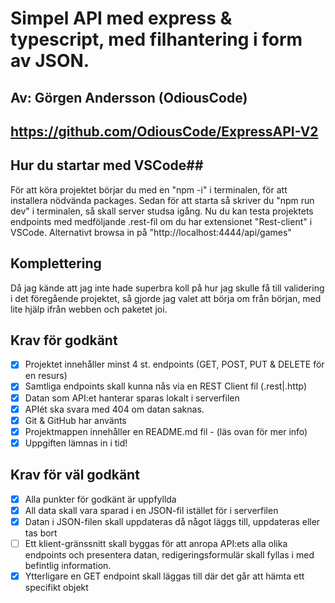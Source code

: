 # Simpel API med express & typescript, med filhantering i form av JSON. #
## Av: Görgen Andersson (OdiousCode) ##  

## https://github.com/OdiousCode/ExpressAPI-V2 ##

## Hur du startar med VSCode##

För att köra projektet börjar du med en "npm -i" i terminalen, för att installera nödvända packages.
Sedan för att starta så skriver du "npm run dev" i terminalen, så skall server studsa igång. 
Nu du kan testa projektets endpoints med medföljande .rest-fil om du har extensionet "Rest-client" i VSCode.
Alternativt browsa in på "http://localhost:4444/api/games"

## Komplettering ##
Då jag kände att jag inte hade superbra koll på hur jag skulle få till validering i det föregående projektet, så gjorde jag valet att börja om från början, med lite hjälp ifrån webben och paketet joi.

## Krav för godkänt ##

- [X] Projektet innehåller minst 4 st. endpoints (GET, POST, PUT & DELETE för en resurs)
- [X] Samtliga endpoints skall kunna nås via en REST Client fil (.rest|.http)
- [X] Datan som API:et hanterar sparas lokalt i serverfilen
- [X] APIét ska svara med 404 om datan saknas.
- [X] Git & GitHub har använts
- [X] Projektmappen innehåller en README.md fil - (läs ovan för mer info)
- [X] Uppgiften lämnas in i tid!

## Krav för väl godkänt ##

- [X] Alla punkter för godkänt är uppfyllda
- [X] All data skall vara sparad i en JSON-fil istället för i serverfilen
- [X] Datan i JSON-filen skall uppdateras då något läggs till, uppdateras eller tas bort
- [ ] Ett klient-gränssnitt skall byggas för att anropa API:ets alla olika endpoints och presentera datan, redigeringsformulär skall fyllas i med befintlig information.
- [X] Ytterligare en GET endpoint skall läggas till där det går att hämta ett specifikt objekt
